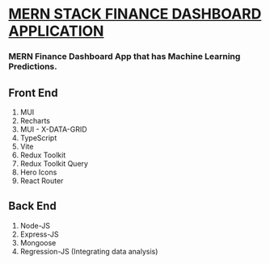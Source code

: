 # [MERN STACK FINANCE DASHBOARD APPLICATION]() 

### MERN Finance Dashboard App that has Machine Learning Predictions.

## Front End
1. MUI
2. Recharts
3. MUI - X-DATA-GRID
4. TypeScript
5. Vite
6. Redux Toolkit
7. Redux Toolkit Query
8. Hero Icons
9. React Router

## Back End
1. Node-JS
2. Express-JS
3. Mongoose
4. Regression-JS (Integrating data analysis) 
